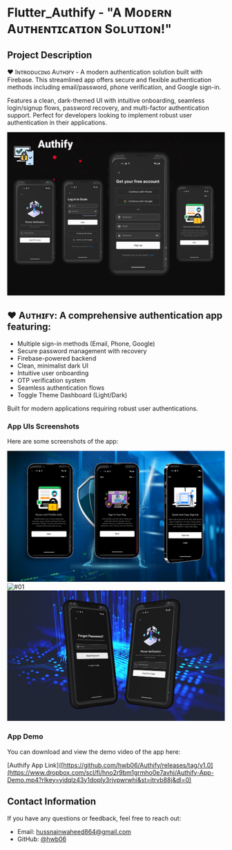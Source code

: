 # Flutter_Authify -  "A Mᴏᴅᴇʀɴ Aᴜᴛʜᴇɴᴛɪᴄᴀᴛɪᴏɴ Sᴏʟᴜᴛɪᴏɴ!"

## **Project Description**

♥ Iɴᴛʀᴏᴅᴜᴄɪɴɢ Aᴜᴛʜɪғʏ - A modern authentication solution built with Firebase. This streamlined app offers secure and flexible authentication methods including email/password, phone verification, and Google sign-in. 

Features a clean, dark-themed UI with intuitive onboarding, seamless login/signup flows, password recovery, and multi-factor authentication support. Perfect for developers looking to implement robust user authentication in their applications.

![App Cover](https://github.com/hwb06/Authify/blob/main/assets/images/App%20Cover.jpg)  

## ♥ Aᴜᴛʜɪғʏ: A comprehensive authentication app featuring:

-  Multiple sign-in methods (Email, Phone, Google)
-  Secure password management with recovery
-  Firebase-powered backend
-  Clean, minimalist dark UI
-  Intuitive user onboarding
-  OTP verification system
-  Seamless authentication flows
-  Toggle Theme Dashboard (Light/Dark)
  
  Built for modern applications requiring robust user authentications.

### **App UIs Screenshots**
Here are some screenshots of the app:

![#01](https://github.com/hwb06/Authify/blob/main/assets/images/01.png)  
![#01](https://github.com/hwb06/Authify/blob/main/assets/images/02.png)  
![#01](https://github.com/hwb06/Authify/blob/main/assets/images/03.png)  
 
### **App Demo**
You can download and view the demo video of the app here:

[Authify App Link]([https://github.com/hwb06/Authify/releases/tag/v1.0](https://www.dropbox.com/scl/fi/hno2r9bm1grmho0e7avhj/Authify-App-Demo.mp4?rlkey=yidqlz43y1doply3rjvpwrwhi&st=jtrvb88j&dl=0)

## **Contact Information**
If you have any questions or feedback, feel free to reach out:

- Email: hussnainwaheed864@gmail.com
- GitHub: [@hwb06](https://github.com/hwb06)

